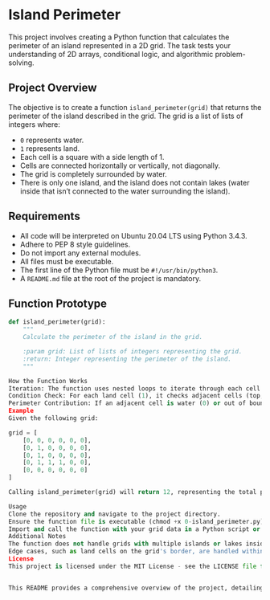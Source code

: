 # Island Perimeter

This project involves creating a Python function that calculates the perimeter of an island represented in a 2D grid. The task tests your understanding of 2D arrays, conditional logic, and algorithmic problem-solving.

## Project Overview

The objective is to create a function `island_perimeter(grid)` that returns the perimeter of the island described in the grid. The grid is a list of lists of integers where:
- `0` represents water.
- `1` represents land.
- Each cell is a square with a side length of 1.
- Cells are connected horizontally or vertically, not diagonally.
- The grid is completely surrounded by water.
- There is only one island, and the island does not contain lakes (water inside that isn’t connected to the water surrounding the island).

## Requirements

- All code will be interpreted on Ubuntu 20.04 LTS using Python 3.4.3.
- Adhere to PEP 8 style guidelines.
- Do not import any external modules.
- All files must be executable.
- The first line of the Python file must be `#!/usr/bin/python3`.
- A `README.md` file at the root of the project is mandatory.

## Function Prototype

```python
def island_perimeter(grid):
    """
    Calculate the perimeter of the island in the grid.

    :param grid: List of lists of integers representing the grid.
    :return: Integer representing the perimeter of the island.
    """

How the Function Works
Iteration: The function uses nested loops to iterate through each cell of the grid.
Condition Check: For each land cell (1), it checks adjacent cells (top, bottom, left, right).
Perimeter Contribution: If an adjacent cell is water (0) or out of bounds, it contributes to the island's perimeter.
Example
Given the following grid:

grid = [
    [0, 0, 0, 0, 0, 0],
    [0, 1, 0, 0, 0, 0],
    [0, 1, 0, 0, 0, 0],
    [0, 1, 1, 1, 0, 0],
    [0, 0, 0, 0, 0, 0]
]

Calling island_perimeter(grid) will return 12, representing the total perimeter of the island.

Usage
Clone the repository and navigate to the project directory.
Ensure the function file is executable (chmod +x 0-island_perimeter.py).
Import and call the function with your grid data in a Python script or interactive shell.
Additional Notes
The function does not handle grids with multiple islands or lakes inside the island; it is designed for a single island surrounded by water.
Edge cases, such as land cells on the grid's border, are handled within the perimeter calculations.
License
This project is licensed under the MIT License - see the LICENSE file for details.


This README provides a comprehensive overview of the project, detailing the requirements, function implementation, and usage instructions. Let me know if you need any adjustments!

